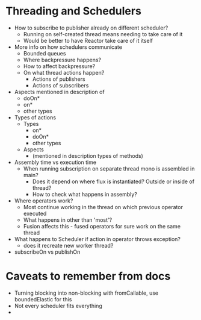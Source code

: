# Threading and Schedulers

* How to subscribe to publisher already on different scheduler?
    * Running on self-created thread means needing to take care of it
    * Would be better to have Reactor take care of it itself
* More info on how schedulers communicate
    * Bounded queues
    * Where backpressure happens?
    * How to affect backpressure?
    * On what thread actions happen?
        * Actions of publishers
        * Actions of subscribers
* Aspects mentioned in description of
    * doOn*
    * on*
    * other types
* Types of actions
    * Types
        * on*
        * doOn*
        * other types
    * Aspects
        * (mentioned in description types of methods)
* Assembly time vs execution time
    * When running subscription on separate thread mono is assembled in main?
        * Does it depend on where flux is instantiated? Outside or inside of thread?
        * How to check what happens in assembly?
* Where operators work?
    * Most continue working in the thread on which previous operator executed
    * What happens in other than 'most'?
    * Fusion affects this - fused operators for sure work on the same thread
* What happens to Scheduler if action in operator throws exception?
    * does it recreate new worker thread?
* subscribeOn vs publishOn

# Caveats to remember from docs

* Turning blocking into non-blocking with fromCallable, use boundedElastic for this
* Not every scheduler fits everything
* 
